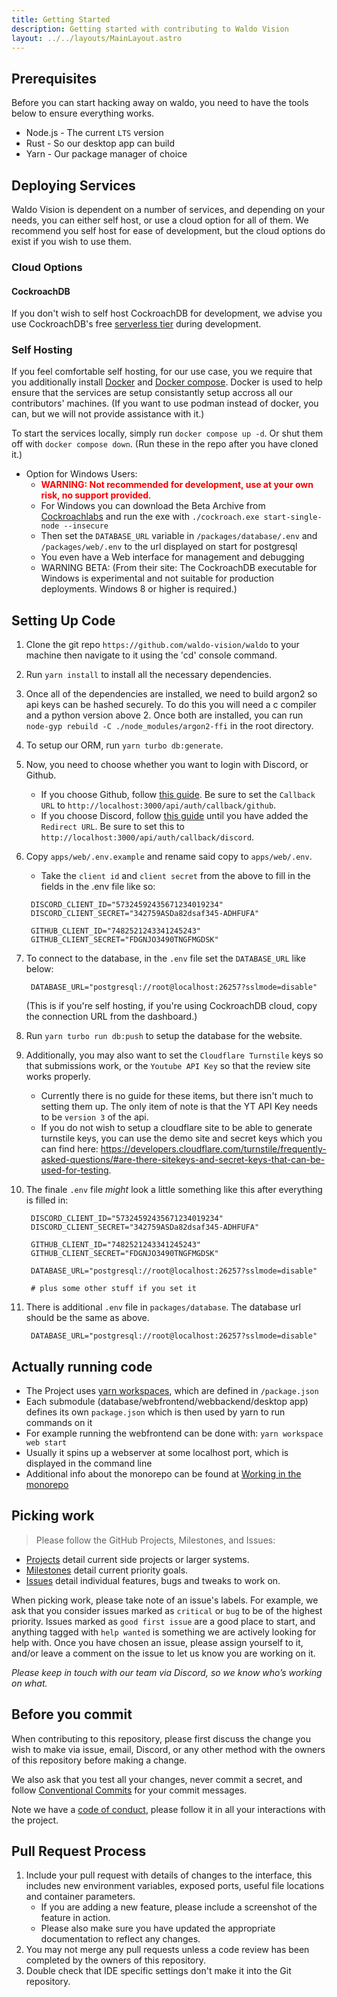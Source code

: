 ```yaml
---
title: Getting Started
description: Getting started with contributing to Waldo Vision
layout: ../../layouts/MainLayout.astro
---
```


## Prerequisites

Before you can start hacking away on waldo, you need to have the tools below to ensure everything works.

- Node.js - The current `LTS` version
- Rust - So our desktop app can build
- Yarn - Our package manager of choice

## Deploying Services

Waldo Vision is dependent on a number of services, and depending on your needs, you can either self host, or use a cloud option for all of them. We recommend you self host for ease of development, but the cloud options do exist if you wish to use them.

### Cloud Options

#### CockroachDB

If you don't wish to self host CockroachDB for development, we advise you use CockroachDB's free [serverless tier](https://www.cockroachlabs.com/get-started-cockroachdb/) during development.

### Self Hosting

If you feel comfortable self hosting, for our use case, you we require that you additionally install [Docker](https://www.docker.com/) and [Docker compose](https://docs.docker.com/compose/). Docker is used to help ensure that the services are setup consistantly setup accross all our contributors' machines. (If you want to use podman instead of docker, you can, but we will not provide assistance with it.)

To start the services locally, simply run `docker compose up -d`. Or shut them off with `docker compose down`. (Run these in the repo after you have cloned it.)

- Option for Windows Users:
  - <span style="color:red; font-weight: bold">WARNING: Not recommended for development, use at your own risk, no support provided</span>.
  - For Windows you can download the Beta Archive from [Cockroachlabs](https://www.cockroachlabs.com/docs/stable/install-cockroachdb-windows.html)
    and run the exe with `./cockroach.exe start-single-node --insecure`
  - Then set the `DATABASE_URL` variable in `/packages/database/.env` and `/packages/web/.env` to the url displayed on start for postgresql
  - You even have a Web interface for management and debugging
  - WARNING BETA: (From their site: The CockroachDB executable for Windows is experimental and not suitable for production deployments. Windows 8 or higher is required.)

## Setting Up Code

1. Clone the git repo `https://github.com/waldo-vision/waldo` to your machine then navigate to it using the 'cd' console command.
1. Run `yarn install` to install all the necessary dependencies.
1. Once all of the dependencies are installed, we need to build argon2 so api keys can be hashed securely. To do this you will need a c compiler and a python version above 2. Once both are installed, you can run `node-gyp rebuild -C ./node_modules/argon2-ffi` in the root directory.
1. To setup our ORM, run `yarn turbo db:generate`.
1. Now, you need to choose whether you want to login with Discord, or Github.
   - If you choose Github, follow [this guide](https://docs.github.com/en/developers/apps/building-oauth-apps/creating-an-oauth-app). Be sure to set the `Callback URL` to `http://localhost:3000/api/auth/callback/github`.
   - If you choose Discord, follow [this guide](https://discordjs.guide/oauth2/#getting-an-oauth2-url) until you have added the `Redirect URL`. Be sure to set this to `http://localhost:3000/api/auth/callback/discord`.
1. Copy `apps/web/.env.example` and rename said copy to `apps/web/.env`.

   - Take the `client id` and `client secret` from the above to fill in the fields in the .env file like so:

   ```.env
    DISCORD_CLIENT_ID="57324592435671234019234"
    DISCORD_CLIENT_SECRET="342759ASDa82dsaf345-ADHFUFA"

    GITHUB_CLIENT_ID="7482521243341245243"
    GITHUB_CLIENT_SECRET="FDGNJO3490TNGFMGDSK"
   ```

1. To connect to the database, in the `.env` file set the `DATABASE_URL` like below:

   ```.env
    DATABASE_URL="postgresql://root@localhost:26257?sslmode=disable"
   ```

   (This is if you're self hosting, if you're using CockroachDB cloud, copy the connection URL from the dashboard.)

1. Run `yarn turbo run db:push` to setup the database for the website.

1. Additionally, you may also want to set the `Cloudflare Turnstile` keys so that submissions work, or the `Youtube API Key` so that the review site works properly.

   - Currently there is no guide for these items, but there isn't much to setting them up. The only item of note is that the YT API Key needs to be `version 3` of the api.
   - If you do not wish to setup a cloudflare site to be able to generate turnstile keys, you can use the demo site and secret keys which you can find here: https://developers.cloudflare.com/turnstile/frequently-asked-questions/#are-there-sitekeys-and-secret-keys-that-can-be-used-for-testing.

1. The finale `.env` file _might_ look a little something like this after everything is filled in:

   ```.env
    DISCORD_CLIENT_ID="57324592435671234019234"
    DISCORD_CLIENT_SECRET="342759ASDa82dsaf345-ADHFUFA"

    GITHUB_CLIENT_ID="7482521243341245243"
    GITHUB_CLIENT_SECRET="FDGNJO3490TNGFMGDSK"

    DATABASE_URL="postgresql://root@localhost:26257?sslmode=disable"

    # plus some other stuff if you set it
   ```

1. There is additional `.env` file in `packages/database`. The database url should be the same as above.

   ```.env
    DATABASE_URL="postgresql://root@localhost:26257?sslmode=disable"
   ```

## Actually running code

- The Project uses [yarn workspaces](https://yarnpkg.com/cli/workspace), which are defined in `/package.json`
- Each submodule (database/webfrontend/webbackend/desktop app) defines its own `package.json` which is then used by yarn to run commands on it
- For example running the webfrontend can be done with: `yarn workspace web start`
- Usually it spins up a webserver at some localhost port, which is displayed in the command line
- Additional info about the monorepo can be found at [Working in the monorepo](/en/working-in-monorepo)

## Picking work

> Please follow the GitHub Projects, Milestones, and Issues:

- [Projects](https://github.com/orgs/waldo-vision/projects/6) detail current side projects or larger systems.
- [Milestones](https://github.com/waldo-vision/waldo/milestones) detail current priority goals.
- [Issues](https://github.com/waldo-vision/waldo/issues) detail individual features, bugs and tweaks to work on.

When picking work, please take note of an issue's labels. For example, we ask that you consider issues marked as `critical` or `bug` to be of the highest priority. Issues marked as `good first issue` are a good place to start, and anything tagged with `help wanted` is something we are actively looking for help with. Once you have chosen an issue, please assign yourself to it, and/or leave a comment on the issue to let us know you are working on it.

_Please keep in touch with our team via Discord, so we know who’s working on what._

## Before you commit

When contributing to this repository, please first discuss the change you wish to make via issue,
email, Discord, or any other method with the owners of this repository before making a change.

We also ask that you test all your changes, never commit a secret, and follow [Conventional Commits](https://www.conventionalcommits.org/en/v1.0.0/) for your commit messages.

Note we have a [code of conduct](/legal/code-of-conduct), please follow it in all your interactions with the project.

## Pull Request Process

1. Include your pull request with details of changes to the interface, this includes new environment
   variables, exposed ports, useful file locations and container parameters.
   - If you are adding a new feature, please include a screenshot of the feature in action.
   - Please also make sure you have updated the appropriate documentation to reflect any changes.
2. You may not merge any pull requests unless a code review has been completed by the owners of
   this repository.
3. Double check that IDE specific settings don't make it into the Git repository.
